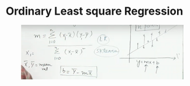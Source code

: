 # Ordinary Least square Regression





<figure><img src=".gitbook/assets/Screenshot 2024-11-16 094239.png" alt=""><figcaption></figcaption></figure>
